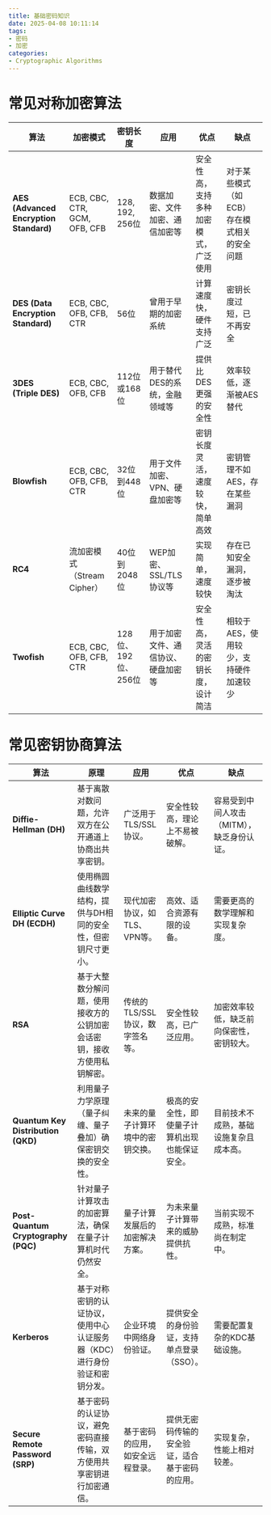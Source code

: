 ```yaml
---
title: 基础密码知识
date: 2025-04-08 10:11:14
tags:
- 密码
- 加密
categories:
- Cryptographic Algorithms
---
```


# 常见对称加密算法

| **算法**        | **加密模式**                               | **密钥长度**                        | **应用**                          | **优点**                                           | **缺点**                                    |
|-----------------|--------------------------------------------|-------------------------------------|-----------------------------------|--------------------------------------------------|---------------------------------------------|
| **AES (Advanced Encryption Standard)** | ECB, CBC, CTR, GCM, OFB, CFB                   | 128, 192, 256位                     | 数据加密、文件加密、通信加密等  | 安全性高，支持多种加密模式，广泛使用               | 对于某些模式（如ECB）存在模式相关的安全问题 |
| **DES (Data Encryption Standard)**     | ECB, CBC, OFB, CFB, CTR                     | 56位                                | 曾用于早期的加密系统               | 计算速度快，硬件支持广泛                       | 密钥长度过短，已不再安全                   |
| **3DES (Triple DES)**                  | ECB, CBC, OFB, CFB                         | 112位或168位                        | 用于替代DES的系统，金融领域等      | 提供比DES更强的安全性                           | 效率较低，逐渐被AES替代                    |
| **Blowfish**                            | ECB, CBC, OFB, CFB, CTR                    | 32位到448位                         | 用于文件加密、VPN、硬盘加密等     | 密钥长度灵活，速度较快，简单高效                  | 密钥管理不如AES，存在某些漏洞             |
| **RC4**                                 | 流加密模式（Stream Cipher）                 | 40位到2048位                        | WEP加密、SSL/TLS协议等             | 实现简单，速度较快                             | 存在已知安全漏洞，逐步被淘汰               |
| **Twofish**                             | ECB, CBC, OFB, CFB, CTR                    | 128位、192位、256位                 | 用于加密文件、通信协议、硬盘加密等 | 安全性高，灵活的密钥长度，设计简洁               | 相较于AES，使用较少，支持硬件加速较少       |

<!--more-->
# 常见密钥协商算法

| **算法**                | **原理**                                                                 | **应用**                                   | **优点**                                                                                      | **缺点**                                                     |
|-------------------------|--------------------------------------------------------------------------|--------------------------------------------|----------------------------------------------------------------------------------------------|--------------------------------------------------------------|
| **Diffie-Hellman (DH)**  | 基于离散对数问题，允许双方在公开通道上协商出共享密钥。                     | 广泛用于TLS/SSL协议。                     | 安全性较高，理论上不易被破解。                                                                | 容易受到中间人攻击（MITM），缺乏身份认证。                  |
| **Elliptic Curve DH (ECDH)** | 使用椭圆曲线数学结构，提供与DH相同的安全性，但密钥尺寸更小。            | 现代加密协议，如TLS、VPN等。              | 高效、适合资源有限的设备。                                                                    | 需要更高的数学理解和实现复杂度。                             |
| **RSA**                  | 基于大整数分解问题，使用接收方的公钥加密会话密钥，接收方使用私钥解密。    | 传统的TLS/SSL协议，数字签名等。           | 安全性较高，已广泛应用。                                                                      | 加密效率较低，缺乏前向保密性，密钥较大。                      |
| **Quantum Key Distribution (QKD)** | 利用量子力学原理（量子纠缠、量子叠加）确保密钥交换的安全性。         | 未来的量子计算环境中的密钥交换。         | 极高的安全性，即使量子计算机出现也能保证安全。                                                | 目前技术不成熟，基础设施复杂且成本高。                       |
| **Post-Quantum Cryptography (PQC)** | 针对量子计算攻击的加密算法，确保在量子计算机时代仍然安全。            | 量子计算发展后的加密解决方案。            | 为未来量子计算带来的威胁提供抗性。                                                            | 当前实现不成熟，标准尚在制定中。                            |
| **Kerberos**             | 基于对称密钥的认证协议，使用中心认证服务器（KDC）进行身份验证和密钥分发。 | 企业环境中网络身份验证。                 | 提供安全的身份验证，支持单点登录（SSO）。                                                     | 需要配置复杂的KDC基础设施。                                  |
| **Secure Remote Password (SRP)** | 基于密码的认证协议，避免密码直接传输，双方使用共享密钥进行加密通信。  | 基于密码的应用，如安全远程登录。         | 提供无密码传输的安全验证，适合基于密码的应用。                                                | 实现复杂，性能上相对较差。                                  |
